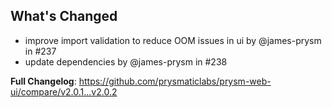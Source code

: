 ## What's Changed

- improve import validation to reduce OOM issues in ui by @james-prysm in #237
- update dependencies by @james-prysm in #238

**Full Changelog**: https://github.com/prysmaticlabs/prysm-web-ui/compare/v2.0.1...v2.0.2